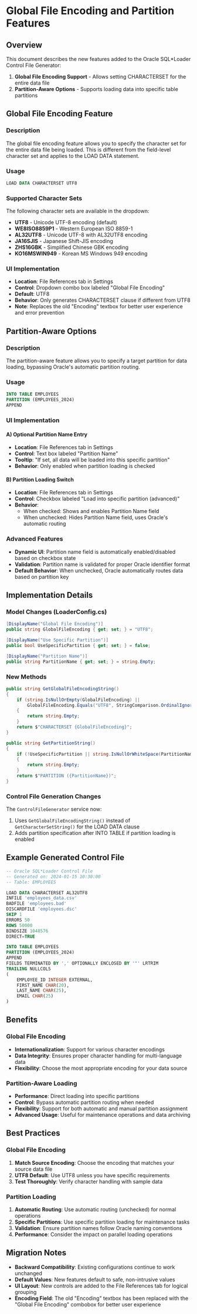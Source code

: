 # Global File Encoding and Partition Features

## Overview

This document describes the new features added to the Oracle SQL*Loader Control File Generator:

1. **Global File Encoding Support** - Allows setting CHARACTERSET for the entire data file
2. **Partition-Aware Options** - Supports loading data into specific table partitions

## Global File Encoding Feature

### Description
The global file encoding feature allows you to specify the character set for the entire data file being loaded. This is different from the field-level character set and applies to the LOAD DATA statement.

### Usage
```sql
LOAD DATA CHARACTERSET UTF8
```

### Supported Character Sets
The following character sets are available in the dropdown:

- **UTF8** - Unicode UTF-8 encoding (default)
- **WE8ISO8859P1** - Western European ISO 8859-1
- **AL32UTF8** - Unicode UTF-8 with AL32UTF8 encoding
- **JA16SJIS** - Japanese Shift-JIS encoding
- **ZHS16GBK** - Simplified Chinese GBK encoding
- **KO16MSWIN949** - Korean MS Windows 949 encoding

### UI Implementation
- **Location**: File References tab in Settings
- **Control**: Dropdown combo box labeled "Global File Encoding"
- **Default**: UTF8
- **Behavior**: Only generates CHARACTERSET clause if different from UTF8
- **Note**: Replaces the old "Encoding" textbox for better user experience and error prevention

## Partition-Aware Options

### Description
The partition-aware feature allows you to specify a target partition for data loading, bypassing Oracle's automatic partition routing.

### Usage
```sql
INTO TABLE EMPLOYEES
PARTITION (EMPLOYEES_2024)
APPEND
```

### UI Implementation

#### A) Optional Partition Name Entry
- **Location**: File References tab in Settings
- **Control**: Text box labeled "Partition Name"
- **Tooltip**: "If set, all data will be loaded into this specific partition"
- **Behavior**: Only enabled when partition loading is checked

#### B) Partition Loading Switch
- **Location**: File References tab in Settings
- **Control**: Checkbox labeled "Load into specific partition (advanced)"
- **Behavior**: 
  - When checked: Shows and enables Partition Name field
  - When unchecked: Hides Partition Name field, uses Oracle's automatic routing

### Advanced Features
- **Dynamic UI**: Partition name field is automatically enabled/disabled based on checkbox state
- **Validation**: Partition name is validated for proper Oracle identifier format
- **Default Behavior**: When unchecked, Oracle automatically routes data based on partition key

## Implementation Details

### Model Changes (LoaderConfig.cs)
```csharp
[DisplayName("Global File Encoding")]
public string GlobalFileEncoding { get; set; } = "UTF8";

[DisplayName("Use Specific Partition")]
public bool UseSpecificPartition { get; set; } = false;

[DisplayName("Partition Name")]
public string PartitionName { get; set; } = string.Empty;
```

### New Methods
```csharp
public string GetGlobalFileEncodingString()
{
    if (string.IsNullOrEmpty(GlobalFileEncoding) || 
        GlobalFileEncoding.Equals("UTF8", StringComparison.OrdinalIgnoreCase))
    {
        return string.Empty;
    }
    return $"CHARACTERSET {GlobalFileEncoding}";
}

public string GetPartitionString()
{
    if (!UseSpecificPartition || string.IsNullOrWhiteSpace(PartitionName))
    {
        return string.Empty;
    }
    return $"PARTITION ({PartitionName})";
}
```

### Control File Generation Changes
The `ControlFileGenerator` service now:
1. Uses `GetGlobalFileEncodingString()` instead of `GetCharacterSetString()` for the LOAD DATA clause
2. Adds partition specification after INTO TABLE if partition loading is enabled

## Example Generated Control File

```sql
-- Oracle SQL*Loader Control File
-- Generated on: 2024-01-15 10:30:00
-- Table: EMPLOYEES

LOAD DATA CHARACTERSET AL32UTF8
INFILE 'employees_data.csv'
BADFILE 'employees.bad'
DISCARDFILE 'employees.dsc'
SKIP 1
ERRORS 50
ROWS 50000
BINDSIZE 1048576
DIRECT=TRUE

INTO TABLE EMPLOYEES
PARTITION (EMPLOYEES_2024)
APPEND
FIELDS TERMINATED BY ',' OPTIONALLY ENCLOSED BY '"' LRTRIM
TRAILING NULLCOLS
(
    EMPLOYEE_ID INTEGER EXTERNAL,
    FIRST_NAME CHAR(20),
    LAST_NAME CHAR(25),
    EMAIL CHAR(25)
)
```

## Benefits

### Global File Encoding
- **Internationalization**: Support for various character encodings
- **Data Integrity**: Ensures proper character handling for multi-language data
- **Flexibility**: Choose the most appropriate encoding for your data source

### Partition-Aware Loading
- **Performance**: Direct loading into specific partitions
- **Control**: Bypass automatic partition routing when needed
- **Flexibility**: Support for both automatic and manual partition assignment
- **Advanced Usage**: Useful for maintenance operations and data archiving

## Best Practices

### Global File Encoding
1. **Match Source Encoding**: Choose the encoding that matches your source data file
2. **UTF8 Default**: Use UTF8 unless you have specific requirements
3. **Test Thoroughly**: Verify character handling with sample data

### Partition Loading
1. **Automatic Routing**: Use automatic routing (unchecked) for normal operations
2. **Specific Partitions**: Use specific partition loading for maintenance tasks
3. **Validation**: Ensure partition names follow Oracle naming conventions
4. **Performance**: Consider the impact on parallel loading operations

## Migration Notes

- **Backward Compatibility**: Existing configurations continue to work unchanged
- **Default Values**: New features default to safe, non-intrusive values
- **UI Layout**: New controls are added to the File References tab for logical grouping
- **Encoding Field**: The old "Encoding" textbox has been replaced with the "Global File Encoding" combobox for better user experience 